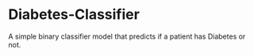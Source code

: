 # Diabetes-Classifier

A simple binary classifier model that predicts if a patient has Diabetes or not.

